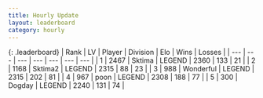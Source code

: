 ```yaml
---
title: Hourly Update
layout: leaderboard
category: hourly
---
```


{: .leaderboard}
| Rank | LV | Player | Division | Elo | Wins | Losses |
| --- | --- | --- | --- | --- | --- | --- |
| <span data-change="0">1</span> | 2467 | <span title="ID: 353063">Sktima</span> | LEGEND | <span data-change="0">2360</span> | <span data-change="0">133</span> | <span data-change="0">21</span> |
| <span data-change="0">2</span> | 1168 | <span title="ID: 402846">Sktima2</span> | LEGEND | <span data-change="0">2315</span> | <span data-change="0">88</span> | <span data-change="0">23</span> |
| <span data-change="0">3</span> | 988 | <span title="ID: 692745">Wonderful</span> | LEGEND | <span data-change="0">2315</span> | <span data-change="0">202</span> | <span data-change="0">81</span> |
| <span data-change="0">4</span> | 967 | <span title="ID: 540690">poon</span> | LEGEND | <span data-change="0">2308</span> | <span data-change="0">188</span> | <span data-change="0">77</span> |
| <span data-change="0">5</span> | 300 | <span title="ID: 649259">Dogday</span> | LEGEND | <span data-change="0">2240</span> | <span data-change="0">131</span> | <span data-change="0">74</span> |